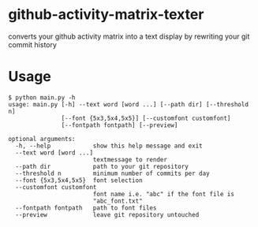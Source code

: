 # github-activity-matrix-texter
converts your github activity matrix into a text display by rewriting your git commit history


# Usage

```
$ python main.py -h
usage: main.py [-h] --text word [word ...] [--path dir] [--threshold n]
               [--font {5x3,5x4,5x5}] [--customfont customfont]
               [--fontpath fontpath] [--preview]

optional arguments:
  -h, --help            show this help message and exit
  --text word [word ...]
                        textmessage to render
  --path dir            path to your git repository
  --threshold n         minimum number of commits per day
  --font {5x3,5x4,5x5}  font selection
  --customfont customfont
                        font name i.e. "abc" if the font file is
                        "abc_font.txt"
  --fontpath fontpath   path to font files
  --preview             leave git repository untouched
```
